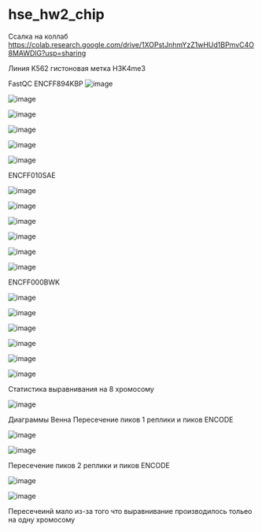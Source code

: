 # hse_hw2_chip
Cсалка на коллаб 
https://colab.research.google.com/drive/1XOPstJnhmYzZ1wHUd1BPmvC4O8MAWDlG?usp=sharing

Линия K562 гистоновая метка H3K4me3

FastQC
ENCFF894KBP
![image](https://user-images.githubusercontent.com/84396301/222819667-25dfae72-484c-4304-be2a-0120fcc68d9e.png)

![image](https://user-images.githubusercontent.com/84396301/222819987-e8eef6c2-5e2b-487a-9de3-4350dca813dc.png)

![image](https://user-images.githubusercontent.com/84396301/222820198-d0fb6bef-c1b3-4218-ae58-fd23d4e2fb49.png)

![image](https://user-images.githubusercontent.com/84396301/222820363-38a766c9-83a0-4a1a-9036-28962aaf4546.png)

![image](https://user-images.githubusercontent.com/84396301/222820418-ac81002c-8a0b-4b4e-bee5-a72e7ac508a6.png)

![image](https://user-images.githubusercontent.com/84396301/222820497-fe148787-cda3-4841-8366-2cad6d21902b.png)

ENCFF010SAE

![image](https://user-images.githubusercontent.com/84396301/222820613-e9a78eab-f556-4b86-9631-2fd171f8339c.png)

![image](https://user-images.githubusercontent.com/84396301/222820702-29614b15-f8eb-4a57-848a-0d353a4221d2.png)

![image](https://user-images.githubusercontent.com/84396301/222820753-80045ea3-8500-4371-9540-d9ef2aab1aab.png)

![image](https://user-images.githubusercontent.com/84396301/222820791-9e6d0e91-e045-4b03-96e9-4122cbea381c.png)

![image](https://user-images.githubusercontent.com/84396301/222820847-f1cb4808-4942-4f3b-8439-e4c74bca3337.png)

![image](https://user-images.githubusercontent.com/84396301/222820885-f0e63645-ac65-43b4-80c4-7344cf4bd460.png)

ENCFF000BWK

![image](https://user-images.githubusercontent.com/84396301/222820980-2a10152b-74d7-4f83-a2ec-f8486c4896d5.png)

![image](https://user-images.githubusercontent.com/84396301/222821091-eeeac2bc-b94e-449d-b3f5-44312b54cd80.png)

![image](https://user-images.githubusercontent.com/84396301/222821138-83d607d8-1c06-4d16-a7b9-b98187386ac7.png)

![image](https://user-images.githubusercontent.com/84396301/222821169-28a448e6-9daf-4750-ad8d-aecae62e2861.png)

![image](https://user-images.githubusercontent.com/84396301/222821210-664e3bfd-5b22-45e7-a3d4-73e6e1c246f2.png)

![image](https://user-images.githubusercontent.com/84396301/222821240-c980b638-4f05-4212-b3d4-96980e7b0437.png)

Статистика выравнивания на 8 хромосому

![image](https://user-images.githubusercontent.com/84396301/222821459-4c3cbadf-e403-4a48-aee5-dafcb6d9d549.png)

Диаграммы Венна
Пересечение пиков 1 реплики и пиков ENCODE

![image](https://user-images.githubusercontent.com/84396301/222821659-c787776d-d098-4d5c-bc6b-a96e62727f7a.png)

![image](https://user-images.githubusercontent.com/84396301/222821714-30f1b57f-1e38-4879-924a-a2d6263a78df.png)

Пересечение пиков 2 реплики и пиков ENCODE

![image](https://user-images.githubusercontent.com/84396301/222821941-57ad957c-49dc-4cd5-863d-2fd70ab2fadd.png)

![image](https://user-images.githubusercontent.com/84396301/222822062-5fa6deed-ca66-4023-bc11-e408d5e86fe8.png)

Пересечеинй мало из-за того что выравнивание производилось тольео на одну хромосому
